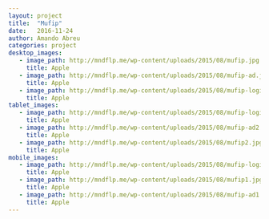 ```yaml
---
layout: project
title:  "Mufip"
date:   2016-11-24
author: Amando Abreu
categories: project
desktop_images:
   - image_path: http://mndflp.me/wp-content/uploads/2015/08/mufip.jpg
     title: Apple
   - image_path: http://mndflp.me/wp-content/uploads/2015/08/mufip-ad.jpg
     title: Apple
   - image_path: http://mndflp.me/wp-content/uploads/2015/08/mufip-login.jpg
     title: Apple
tablet_images:
   - image_path: http://mndflp.me/wp-content/uploads/2015/08/mufip-login2.jpg
     title: Apple
   - image_path: http://mndflp.me/wp-content/uploads/2015/08/mufip-ad2.jpg
     title: Apple
   - image_path: http://mndflp.me/wp-content/uploads/2015/08/mufip2.jpg
     title: Apple
mobile_images:
   - image_path: http://mndflp.me/wp-content/uploads/2015/08/mufip-login1.jpg
     title: Apple
   - image_path: http://mndflp.me/wp-content/uploads/2015/08/mufip1.jpg
     title: Apple
   - image_path: http://mndflp.me/wp-content/uploads/2015/08/mufip-ad1.jpg
     title: Apple
---
```

